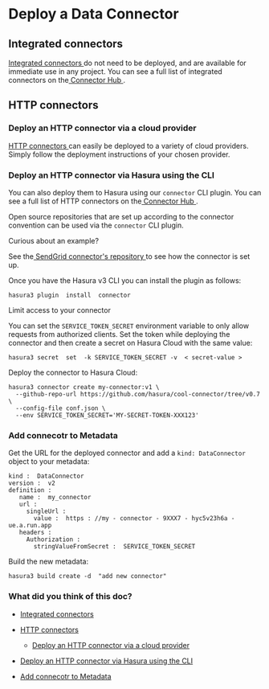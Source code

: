 # Deploy a Data Connector

## Integrated connectors​

[ Integrated connectors ](https://hasura.io/docs/3.0/connectors/introduction/#integrated-connectors)do not need to be deployed, and are
available for immediate use in any project. You can see a full list of integrated connectors on the[ Connector Hub ](https://hasura.io/connectors).

## HTTP connectors​

### Deploy an HTTP connector via a cloud provider​

[ HTTP connectors ](https://hasura.io/docs/3.0/connectors/introduction/#http-connectors)can easily be deployed to a variety of cloud providers.
Simply follow the deployment instructions of your chosen provider.

### Deploy an HTTP connector via Hasura using the CLI​

You can also deploy them to Hasura using our `connector` CLI plugin. You can see a full list of HTTP connectors on the[ Connector Hub ](https://hasura.io/connectors).

Open source repositories that are set up according to the connector convention can be used via the `connector` CLI
plugin.

Curious about an example?

See the[ SendGrid connector's repository ](https://github.com/hasura/ndc-sendgrid/tree/main#sendgrid-connector)to see
how the connector is set up.

Once you have the Hasura v3 CLI you can install the plugin as follows:

`hasura3 plugin  install  connector`

Limit access to your connector

You can set the `SERVICE_TOKEN_SECRET` environment variable to only allow requests from authorized clients. Set the
token while deploying the connector and then create a secret on Hasura Cloud with the same value:

`hasura3 secret  set  -k SERVICE_TOKEN_SECRET -v  < secret-value >`

Deploy the connector to Hasura Cloud:

```
hasura3 connector create my-connector:v1 \
  --github-repo-url https://github.com/hasura/cool-connector/tree/v0.7 \
  --config-file conf.json \
  --env SERVICE_TOKEN_SECRET='MY-SECRET-TOKEN-XXX123'
```

### Add connecotr to Metadata​

Get the URL for the deployed connector and add a `kind: DataConnector` object to your metadata:

```
kind :  DataConnector
version :  v2
definition :
   name :  my_connector
   url :
     singleUrl :
       value :  https : //my - connector - 9XXX7 - hyc5v23h6a - ue.a.run.app
   headers :
     Authorization :
       stringValueFromSecret :  SERVICE_TOKEN_SECRET
```

Build the new metadata:

`hasura3 build create -d  "add new connector"`

### What did you think of this doc?

- [ Integrated connectors ](https://hasura.io/docs/3.0/connectors/deployment/#integrated-connectors)
- [ HTTP connectors ](https://hasura.io/docs/3.0/connectors/deployment/#http-connectors)
    - [ Deploy an HTTP connector via a cloud provider ](https://hasura.io/docs/3.0/connectors/deployment/#deploy-an-http-connector-via-a-cloud-provider)

- [ Deploy an HTTP connector via Hasura using the CLI ](https://hasura.io/docs/3.0/connectors/deployment/#deploy-an-http-connector-via-hasura-using-the-cli)

- [ Add connecotr to Metadata ](https://hasura.io/docs/3.0/connectors/deployment/#add-connecotr-to-metadata)
